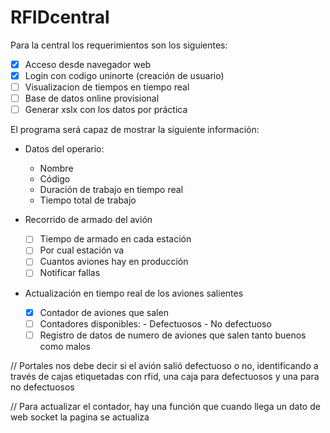 # RFIDcentral

Para la central los requerimientos son los siguientes:

- [x]  Acceso desde navegador web
- [x]  Login con codigo uninorte (creación de usuario)
- [ ]  Visualizacion de tiempos en tiempo real
- [ ]  Base de datos online provisional
- [ ]  Generar xslx con los datos por práctica

El programa será capaz de mostrar la siguiente información:

- Datos del operario:
    - Nombre
    - Código
    - Duración de trabajo en tiempo real
    - Tiempo total de trabajo

- Recorrido de armado del avión
    - [ ]  Tiempo de armado en cada estación
    - [ ]  Por cual estación va
    - [ ]  Cuantos aviones hay en producción
    - [ ]  Notificar fallas

- Actualización en tiempo real de los aviones salientes
    - [x]  Contador de aviones que salen
    - [ ]  Contadores disponibles:
            - Defectuosos
            - No defectuoso
    - [ ]  Registro de datos de numero de aviones que salen tanto buenos como malos

// Portales nos debe decir si el avión salió defectuoso o no, identificando a través de cajas etiquetadas con rfid, una caja para defectuosos y una para no defectuosos

// Para actualizar el contador, hay una función que cuando llega un dato de web socket la pagina se actualiza
